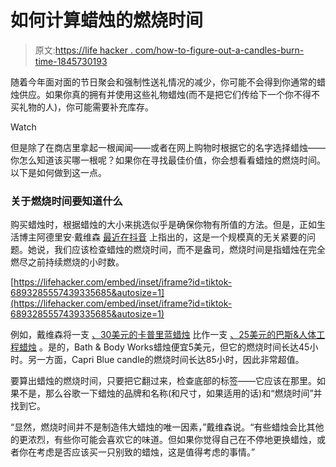 # 如何计算蜡烛的燃烧时间

> 原文:[https://life hacker . com/how-to-figure-out-a-candles-burn-time-1845730193](https://lifehacker.com/how-to-figure-out-a-candles-burn-time-1845730193)

随着今年面对面的节日聚会和强制性送礼情况的减少，你可能不会得到你通常的蜡烛供应。如果你真的拥有并使用这些礼物蜡烛(而不是把它们传给下一个你不得不买礼物的人)，你可能需要补充库存。

Watch

但是除了在商店里拿起一根闻闻——或者在网上购物时根据它的名字选择蜡烛——你怎么知道该买哪一根呢？如果你在寻找最佳价值，你会想看看蜡烛的燃烧时间。以下是如何做到这一点。

### 关于燃烧时间要知道什么

购买蜡烛时，根据蜡烛的大小来挑选似乎是确保你物有所值的方法。但是，正如生活博主阿德里安·戴维森 [最近在抖音](https://www.tiktok.com/@adrienedavidson/video/6893285557439335685) 上指出的，这是一个规模真的无关紧要的问题。她说，我们应该检查蜡烛的燃烧时间，而不是盎司，燃烧时间是指蜡烛在完全燃尽之前持续燃烧的小时数。

 [https://lifehacker.com/embed/inset/iframe?id=tiktok-6893285557439335685&autosize=1](https://lifehacker.com/embed/inset/iframe?id=tiktok-6893285557439335685&autosize=1) 

例如，戴维森将一支 [、30美元的卡普里蓝蜡烛](https://fave.co/35JHDZs) 比作一支 [、25美元的巴斯&人体工程蜡烛](https://www.bathandbodyworks.com/c/home-fragrance/all-candles) 。是的，Bath & Body Works蜡烛便宜5美元，但它的燃烧时间长达45小时。另一方面，Capri Blue candle的燃烧时间长达85小时，因此非常超值。

要算出蜡烛的燃烧时间，只要把它翻过来，检查底部的标签——它应该在那里。如果不是，那么谷歌一下蜡烛的品牌和名称(和尺寸，如果适用的话)和“燃烧时间”并找到它。

“显然，燃烧时间并不是制造伟大蜡烛的唯一因素，”戴维森说。“有些蜡烛会比其他的更浓烈，有些你可能会喜欢它的味道。但如果你觉得自己在不停地更换蜡烛，或者你在考虑是否应该买一只别致的蜡烛，这是值得考虑的事情。”